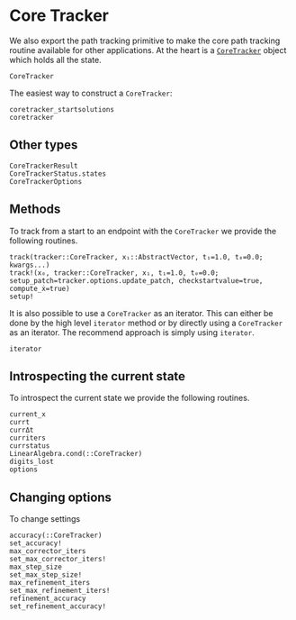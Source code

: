# Core Tracker

We also export the path tracking primitive to make the core path tracking routine
available for other applications.
At the heart is a [`CoreTracker`](@ref) object which holds
all the state.

```@docs
CoreTracker
```

The easiest way to construct a `CoreTracker`:
```@docs
coretracker_startsolutions
coretracker
```

## Other types
```@docs
CoreTrackerResult
CoreTrackerStatus.states
CoreTrackerOptions
```

## Methods
To track from a start to an endpoint with the `CoreTracker` we provide the following
routines.
```@docs
track(tracker::CoreTracker, x₁::AbstractVector, t₁=1.0, t₀=0.0; kwargs...)
track!(x₀, tracker::CoreTracker, x₁, t₁=1.0, t₀=0.0; setup_patch=tracker.options.update_patch, checkstartvalue=true, compute_ẋ=true)
setup!
```

It is also possible to use a `CoreTracker` as an iterator. This can either
be done by the high level `iterator` method or by directly using a `CoreTracker`
as an iterator. The recommend approach is simply using `iterator`.
```@docs
iterator
```

## Introspecting the current state
To introspect the current state we provide the following routines.
```@docs
current_x
currt
currΔt
curriters
currstatus
LinearAlgebra.cond(::CoreTracker)
digits_lost
options
```

## Changing options
To change settings
```@docs
accuracy(::CoreTracker)
set_accuracy!
max_corrector_iters
set_max_corrector_iters!
max_step_size
set_max_step_size!
max_refinement_iters
set_max_refinement_iters!
refinement_accuracy
set_refinement_accuracy!
```

